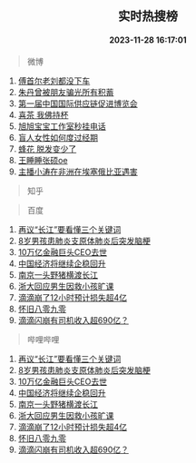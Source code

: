 <div align="center"><h2>实时热搜榜</h2><h4>2023-11-28 16:17:01</h4></div>

> 微博  

1. [傅首尔老刘都没下车](https://s.weibo.com/weibo?q=%23%E5%82%85%E9%A6%96%E5%B0%94%E8%80%81%E5%88%98%E9%83%BD%E6%B2%A1%E4%B8%8B%E8%BD%A6%23&t=31&band_rank=1&Refer=top)<br />
2. [朱丹曾被朋友骗光所有积蓄](https://s.weibo.com/weibo?q=%23%E6%9C%B1%E4%B8%B9%E6%9B%BE%E8%A2%AB%E6%9C%8B%E5%8F%8B%E9%AA%97%E5%85%89%E6%89%80%E6%9C%89%E7%A7%AF%E8%93%84%23&t=31&band_rank=2&Refer=top)<br />
3. [第一届中国国际供应链促进博览会](https://s.weibo.com/weibo?q=%23%E7%AC%AC%E4%B8%80%E5%B1%8A%E4%B8%AD%E5%9B%BD%E5%9B%BD%E9%99%85%E4%BE%9B%E5%BA%94%E9%93%BE%E4%BF%83%E8%BF%9B%E5%8D%9A%E8%A7%88%E4%BC%9A%23&t=31&band_rank=3&Refer=top)<br />
4. [喜茶 我佛持杯](https://s.weibo.com/weibo?q=%E5%96%9C%E8%8C%B6%20%E6%88%91%E4%BD%9B%E6%8C%81%E6%9D%AF&t=31&band_rank=4&Refer=top)<br />
5. [旭旭宝宝工作室秒挂电话](https://s.weibo.com/weibo?q=%23%E6%97%AD%E6%97%AD%E5%AE%9D%E5%AE%9D%E5%B7%A5%E4%BD%9C%E5%AE%A4%E7%A7%92%E6%8C%82%E7%94%B5%E8%AF%9D%23&t=31&band_rank=5&Refer=top)<br />
6. [盲人女性如何度过经期](https://s.weibo.com/weibo?q=%E7%9B%B2%E4%BA%BA%E5%A5%B3%E6%80%A7%E5%A6%82%E4%BD%95%E5%BA%A6%E8%BF%87%E7%BB%8F%E6%9C%9F&t=31&band_rank=6&Refer=top)<br />
7. [蜂花 脱发变少了](https://s.weibo.com/weibo?q=%E8%9C%82%E8%8A%B1%20%E8%84%B1%E5%8F%91%E5%8F%98%E5%B0%91%E4%BA%86&t=31&band_rank=7&Refer=top)<br />
8. [王睡睡张硕oe](https://s.weibo.com/weibo?q=%23%E7%8E%8B%E7%9D%A1%E7%9D%A1%E5%BC%A0%E7%A1%95oe%23&t=31&band_rank=8&Refer=top)<br />
9. [主播小涛在非洲在埃塞俄比亚遇害](https://s.weibo.com/weibo?q=%23%E4%B8%BB%E6%92%AD%E5%B0%8F%E6%B6%9B%E5%9C%A8%E9%9D%9E%E6%B4%B2%E5%9C%A8%E5%9F%83%E5%A1%9E%E4%BF%84%E6%AF%94%E4%BA%9A%E9%81%87%E5%AE%B3%23&t=31&band_rank=9&Refer=top)<br />

> 知乎  


> 百度  

1. [再议“长江”要看懂三个关键词](https://www.baidu.com/s?wd=%E5%86%8D%E8%AE%AE%E2%80%9C%E9%95%BF%E6%B1%9F%E2%80%9D%E8%A6%81%E7%9C%8B%E6%87%82%E4%B8%89%E4%B8%AA%E5%85%B3%E9%94%AE%E8%AF%8D&sa=fyb_news&rsv_dl=fyb_news)<br />
2. [8岁男孩患肺炎支原体肺炎后突发脑梗](https://www.baidu.com/s?wd=8%E5%B2%81%E7%94%B7%E5%AD%A9%E6%82%A3%E8%82%BA%E7%82%8E%E6%94%AF%E5%8E%9F%E4%BD%93%E8%82%BA%E7%82%8E%E5%90%8E%E7%AA%81%E5%8F%91%E8%84%91%E6%A2%97&sa=fyb_news&rsv_dl=fyb_news)<br />
3. [10万亿金融巨头CEO去世](https://www.baidu.com/s?wd=10%E4%B8%87%E4%BA%BF%E9%87%91%E8%9E%8D%E5%B7%A8%E5%A4%B4CEO%E5%8E%BB%E4%B8%96&sa=fyb_news&rsv_dl=fyb_news)<br />
4. [中国经济将继续企稳回升](https://www.baidu.com/s?wd=%E4%B8%AD%E5%9B%BD%E7%BB%8F%E6%B5%8E%E5%B0%86%E7%BB%A7%E7%BB%AD%E4%BC%81%E7%A8%B3%E5%9B%9E%E5%8D%87&sa=fyb_news&rsv_dl=fyb_news)<br />
5. [南京一头野猪横渡长江](https://www.baidu.com/s?wd=%E5%8D%97%E4%BA%AC%E4%B8%80%E5%A4%B4%E9%87%8E%E7%8C%AA%E6%A8%AA%E6%B8%A1%E9%95%BF%E6%B1%9F&sa=fyb_news&rsv_dl=fyb_news)<br />
6. [浙大回应男生因救小孩旷课](https://www.baidu.com/s?wd=%E6%B5%99%E5%A4%A7%E5%9B%9E%E5%BA%94%E7%94%B7%E7%94%9F%E5%9B%A0%E6%95%91%E5%B0%8F%E5%AD%A9%E6%97%B7%E8%AF%BE&sa=fyb_news&rsv_dl=fyb_news)<br />
7. [滴滴崩了12小时预计损失超4亿](https://www.baidu.com/s?wd=%E6%BB%B4%E6%BB%B4%E5%B4%A9%E4%BA%8612%E5%B0%8F%E6%97%B6%E9%A2%84%E8%AE%A1%E6%8D%9F%E5%A4%B1%E8%B6%854%E4%BA%BF&sa=fyb_news&rsv_dl=fyb_news)<br />
8. [怀旧八零九零](https://www.baidu.com/s?wd=%23%E6%80%80%E6%97%A7%E5%85%AB%E9%9B%B6%E4%B9%9D%E9%9B%B6%23&sa=fyb_news&rsv_dl=fyb_news)<br />
9. [滴滴闪崩有司机收入超690亿？](https://www.baidu.com/s?wd=%E6%BB%B4%E6%BB%B4%E9%97%AA%E5%B4%A9%E6%9C%89%E5%8F%B8%E6%9C%BA%E6%94%B6%E5%85%A5%E8%B6%85690%E4%BA%BF%EF%BC%9F&sa=fyb_news&rsv_dl=fyb_news)<br />

> 哔哩哔哩  

1. [再议“长江”要看懂三个关键词](https://www.baidu.com/s?wd=%E5%86%8D%E8%AE%AE%E2%80%9C%E9%95%BF%E6%B1%9F%E2%80%9D%E8%A6%81%E7%9C%8B%E6%87%82%E4%B8%89%E4%B8%AA%E5%85%B3%E9%94%AE%E8%AF%8D&sa=fyb_news&rsv_dl=fyb_news)<br />
2. [8岁男孩患肺炎支原体肺炎后突发脑梗](https://www.baidu.com/s?wd=8%E5%B2%81%E7%94%B7%E5%AD%A9%E6%82%A3%E8%82%BA%E7%82%8E%E6%94%AF%E5%8E%9F%E4%BD%93%E8%82%BA%E7%82%8E%E5%90%8E%E7%AA%81%E5%8F%91%E8%84%91%E6%A2%97&sa=fyb_news&rsv_dl=fyb_news)<br />
3. [10万亿金融巨头CEO去世](https://www.baidu.com/s?wd=10%E4%B8%87%E4%BA%BF%E9%87%91%E8%9E%8D%E5%B7%A8%E5%A4%B4CEO%E5%8E%BB%E4%B8%96&sa=fyb_news&rsv_dl=fyb_news)<br />
4. [中国经济将继续企稳回升](https://www.baidu.com/s?wd=%E4%B8%AD%E5%9B%BD%E7%BB%8F%E6%B5%8E%E5%B0%86%E7%BB%A7%E7%BB%AD%E4%BC%81%E7%A8%B3%E5%9B%9E%E5%8D%87&sa=fyb_news&rsv_dl=fyb_news)<br />
5. [南京一头野猪横渡长江](https://www.baidu.com/s?wd=%E5%8D%97%E4%BA%AC%E4%B8%80%E5%A4%B4%E9%87%8E%E7%8C%AA%E6%A8%AA%E6%B8%A1%E9%95%BF%E6%B1%9F&sa=fyb_news&rsv_dl=fyb_news)<br />
6. [浙大回应男生因救小孩旷课](https://www.baidu.com/s?wd=%E6%B5%99%E5%A4%A7%E5%9B%9E%E5%BA%94%E7%94%B7%E7%94%9F%E5%9B%A0%E6%95%91%E5%B0%8F%E5%AD%A9%E6%97%B7%E8%AF%BE&sa=fyb_news&rsv_dl=fyb_news)<br />
7. [滴滴崩了12小时预计损失超4亿](https://www.baidu.com/s?wd=%E6%BB%B4%E6%BB%B4%E5%B4%A9%E4%BA%8612%E5%B0%8F%E6%97%B6%E9%A2%84%E8%AE%A1%E6%8D%9F%E5%A4%B1%E8%B6%854%E4%BA%BF&sa=fyb_news&rsv_dl=fyb_news)<br />
8. [怀旧八零九零](https://www.baidu.com/s?wd=%23%E6%80%80%E6%97%A7%E5%85%AB%E9%9B%B6%E4%B9%9D%E9%9B%B6%23&sa=fyb_news&rsv_dl=fyb_news)<br />
9. [滴滴闪崩有司机收入超690亿？](https://www.baidu.com/s?wd=%E6%BB%B4%E6%BB%B4%E9%97%AA%E5%B4%A9%E6%9C%89%E5%8F%B8%E6%9C%BA%E6%94%B6%E5%85%A5%E8%B6%85690%E4%BA%BF%EF%BC%9F&sa=fyb_news&rsv_dl=fyb_news)<br />
